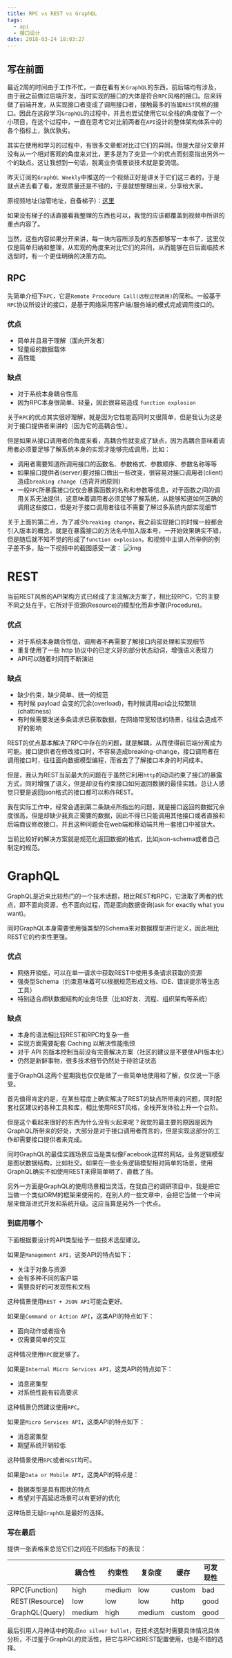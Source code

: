 ```yaml
---
title: RPC vs REST vs GraphQL
tags:
  - api
  - 接口设计
date: 2018-03-24 18:03:27
---
```


## 写在前面
最近2周的时间由于工作不忙，一直在看有关``GraphQL``的东西，前后端均有涉及，由于我之前做过后端开发，当时实现的接口的大体是符合``RPC``风格的接口。后来转做了前端开发，从实现接口者变成了调用接口者，接触最多的当属``REST``风格的接口。因此在这段学习``GraphQL``的过程中，并且也尝试使用它以全栈的角度做了一个小项目，在这个过程中，一直在思考它对比前两者在``API``设计的整体架构体系中的各个指标上，孰优孰劣。

其实在使用和学习的过程中，有很多文章都对比过它们的异同，但是大部分文章并没有从一个相对客观的角度来对比，更多是为了突显一个的优点而刻意指出另外一个的缺点。这让我想到一句话，脱离业务情景谈技术就是耍流氓。

昨天订阅的``GraphQL Weekly``中推送的一个视频正好是讲关于它们这三者的，于是就点进去看了看，发现质量还是不错的，于是就想整理出来，分享给大家。

原视频地址(油管地址，自备梯子)：[这里](https://www.youtube.com/watch?v=IvsANO0qZEg)

如果没有梯子的话直接看我整理的东西也可以，我觉的应该都覆盖到视频中所讲的重点内容了。

当然，这些内容如果分开来讲，每一块内容所涉及的东西都够写一本书了，这里仅仅是简单归纳和整理，从宏观的角度来对比它们的异同，从而能够在日后面临技术选型时，有一个更佳明确的决策方向。

## RPC 
先简单介绍下``RPC``，它是``Remote Procedure Call(远程过程调用)``的简称。一般基于``RPC``协议所设计的接口，是基于网络采用客户端/服务端的模式完成调用接口的。


### 优点
* 简单并且易于理解（面向开发者）
* 轻量级的数据载体
* 高性能

### 缺点
* 对于系统本身耦合性高
* 因为RPC本身很简单、轻量，因此很容易造成 ``function explosion``

关于``RPC``的优点其实很好理解，就是因为它性能高同时又很简单，但是我认为这是对于接口提供者来讲的（因为它的高耦合性）。

但是如果从接口调用者的角度来看，高耦合性就变成了缺点，因为高耦合意味着调用者必须要足够了解系统本身的实现才能够完成调用，比如：

* 调用者需要知道所调用接口的函数名、参数格式、参数顺序、参数名称等等
* 如果接口提供者(server)要对接口做出一些改变，很容易对接口调用者(client)造成``breaking change``（违背开闭原则)
* 一般``RPC``所暴露接口仅仅会暴露函数的名称和参数等信息，对于函数之间的调用关系无法提供，这意味着调用者必须足够了解系统，从能够知道如何正确的调用这些接口，但是对于接口调用者往往不需要了解过多系统内部实现细节

关于上面的第二点，为了减少``breaking change``，我之前实现接口的时候一般都会引入版本的概念，就是在暴露接口的方法名中加入版本号，一开始效果确实不错，但是随后就不知不觉的形成了``function explosion``，和视频中主讲人所举例的例子差不多，贴一下视频中的截图感受一波：
![img](../img/func_explosion.png)


# REST
当前REST风格的API架构方式已经成了主流解决方案了，相比较RPC，它的主要不同之处在于，它所对于资源(Resource)的模型化而非步骤(Procedure)。

### 优点
* 对于系统本身耦合性低，调用者不再需要了解接口内部处理和实现细节
* 重复使用了一些 http 协议中的已定义好的部分状态动词，增强语义表现力
* API可以随着时间而不断演进

### 缺点
* 缺少约束，缺少简单、统一的规范
* 有时候 payload 会变的冗余(overload)，有时候调用api会比较繁琐(chattiness) 
* 有时候需要发送多条请求已获取数据，在网络带宽较低的场景，往往会造成不好的影响

REST的优点基本解决了RPC中存在的问题，就是解耦，从而使得前后端分离成为可能。接口提供者在修改接口时，不容易造成breaking-change，接口调用者在调用接口时，往往面向数据模型编程，而省去了了解接口本身的时间成本。

但是，我认为REST当前最大的问题在于虽然它利用``http``的动词约束了接口的暴露方式，同时增强了语义，但是却没有约束接口如何返回数据的最佳实践，总让人感觉只要是返回json格式的接口都可以称作REST。

我在实际工作中，经常会遇到第二条缺点所指出的问题，就是接口返回的数据冗余度很高，但是却缺少我真正需要的数据，因此不得已只能调用其他接口或者直接和后端商议修改接口，并且这种问题会在web端和移动端共用一套接口中被放大。

当前比较好的解决方案就是规范化返回数据的格式，比如json-schema或者自己制定的规范。

# GraphQL
GraphQL是近来比较热门的一个技术话题，相比REST和RPC，它汲取了两者的优点，即不面向资源，也不面向过程，而是面向数据查询(ask for exactly what you want)。

同时GraphQL本身需要使用强类型的Schema来对数据模型进行定义，因此相比REST它的约束性更强。

### 优点
* 网络开销低，可以在单一请求中获取REST中使用多条请求获取的资源
* 强类型Schema（约束意味着可以根据规范形成文档、IDE、错误提示等生态工具）
* 特别适合*图*状数据结构的业务场景（比如好友、流程、组织架构等系统）

### 缺点
* 本身的语法相比较REST和RPC均复杂一些
* 实现方面需要配套 Caching 以解决性能瓶颈
* 对于 API 的版本控制当前没有完善解决方案（社区的建议是不要使API版本化）
* 仍然是新鲜事物，很多技术细节仍然处于待验证状态

鉴于GraphQL这两个星期我也仅仅是做了一些简单地使用和了解，仅仅说一下感受。

首先值得肯定的是，在某些程度上确实解决了REST的缺点所带来的问题，同时配套社区建议的各种工具和库，相比使用REST风格，全栈开发体验上升一个台阶。

但是这个看起来很好的东西为什么没有火起来呢？我觉的最主要的原因是因为GraphQL所带来的好处，大部分是对于接口调用者而言的，但是实现这部分的工作却需要接口提供者来完成。

同时GraphQL的最佳实践场景应当是类似像Facebook这样的网站，业务逻辑模型是图状数据结构，比如社交。如果在一些业务逻辑模型相对简单的场景，使用GraphQL确实不如使用REST来得简单明了、直截了当。

另外一方面是GraphQL的使用场景相当灵活，在我自己的调研项目中，我是把它当做一个类似ORM的框架来使用的，在别人的一些文章中，会把它当做一个中间层来做渐进式开发和系统升级。这应当算是另外一个优点。

### 到底用哪个
下面根据要设计的API类型给予一些技术选型建议。

如果是``Management API``，这类API的特点如下：
 
* 关注于对象与资源
* 会有多种不同的客户端
* 需要良好的可发现性和文档

这种情景使用``REST + JSON API``可能会更好。

如果是``Command or Action API``，这类API的特点如下：
 
* 面向动作或者指令
* 仅需要简单的交互

这种情况使用``RPC``就足够了。

如果是``Internal Micro Services API``，这类API的特点如下：

* 消息密集型
* 对系统性能有较高要求

这种情景仍然建议使用``RPC``。

如果是``Micro Services API``，这类API的特点如下：

* 消息密集型
* 期望系统开销较低

这种情景使用``RPC``或者``REST``均可。

如果是``Data or Mobile API``，这类API的特点是：

* 数据类型是具有图状的特点
* 希望对于高延迟场景可以有更好的优化

这种场景无疑``GraphQL``是最好的选择。

### 写在最后
提供一张表格来总览它们之间在不同指标下的表现：

|           | 耦合性 | 约束性 | 复杂度 | 缓存   | 可发现性 | 版本控制 |
| -------------- | ------ | ------ | ------ | ------ | -------- | -------- |
| RPC(Function)  | high   | medium | low    | custom | bad      | hard     |
| REST(Resource) | low    | low    | low    | http   | good     | easy     |
| GraphQL(Query) | medium | high   | medium | custom | good     | ???      |


最后引用人月神话中的观点``no silver bullet``，在技术选型时需要具体情况具体分析，不过鉴于GraphQL的灵活性，把它与RPC和REST配置使用，也是不错的选择。